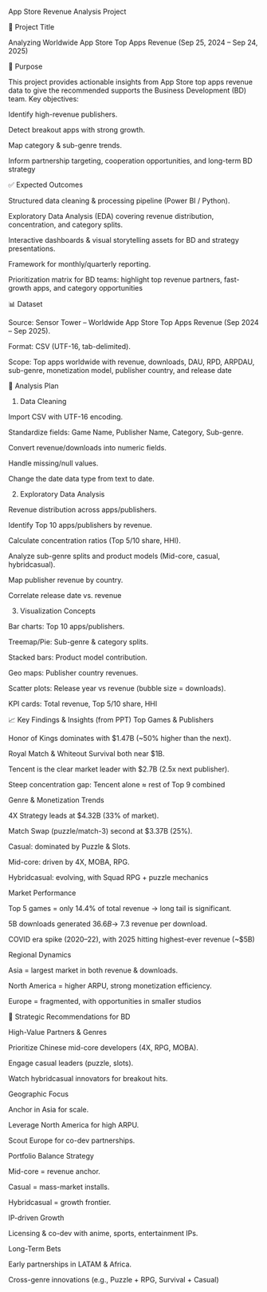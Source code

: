 App Store Revenue Analysis Project

📌 Project Title

Analyzing Worldwide App Store Top Apps Revenue (Sep 25, 2024 – Sep 24, 2025)

🎯 Purpose

This project provides actionable insights from App Store top apps revenue data to give the recommended supports the Business Development (BD) team.
Key objectives:

Identify high-revenue publishers.

Detect breakout apps with strong growth.

Map category & sub-genre trends.

Inform partnership targeting, cooperation opportunities, and long-term BD strategy

✅ Expected Outcomes

Structured data cleaning & processing pipeline (Power BI / Python).

Exploratory Data Analysis (EDA) covering revenue distribution, concentration, and category splits.

Interactive dashboards & visual storytelling assets for BD and strategy presentations.

Framework for monthly/quarterly reporting.

Prioritization matrix for BD teams: highlight top revenue partners, fast-growth apps, and category opportunities


📊 Dataset

Source: Sensor Tower – Worldwide App Store Top Apps Revenue (Sep 2024 – Sep 2025).

Format: CSV (UTF-16, tab-delimited).

Scope: Top apps worldwide with revenue, downloads, DAU, RPD, ARPDAU, sub-genre, monetization model, publisher country, and release date


🔧 Analysis Plan
1. Data Cleaning

Import CSV with UTF-16 encoding.

Standardize fields: Game Name, Publisher Name, Category, Sub-genre.

Convert revenue/downloads into numeric fields.

Handle missing/null values.

Change the date data type from text to date.

2. Exploratory Data Analysis

Revenue distribution across apps/publishers.

Identify Top 10 apps/publishers by revenue.

Calculate concentration ratios (Top 5/10 share, HHI).

Analyze sub-genre splits and product models (Mid-core, casual, hybridcasual).

Map publisher revenue by country.

Correlate release date vs. revenue


3. Visualization Concepts

Bar charts: Top 10 apps/publishers.

Treemap/Pie: Sub-genre & category splits.

Stacked bars: Product model contribution.

Geo maps: Publisher country revenues.

Scatter plots: Release year vs revenue (bubble size = downloads).

KPI cards: Total revenue, Top 5/10 share, HHI


📈 Key Findings & Insights (from PPT)
Top Games & Publishers

Honor of Kings dominates with $1.47B (~50% higher than the next).

Royal Match & Whiteout Survival both near $1B.

Tencent is the clear market leader with $2.7B (2.5x next publisher).

Steep concentration gap: Tencent alone ≈ rest of Top 9 combined

Genre & Monetization Trends

4X Strategy leads at $4.32B (33% of market).

Match Swap (puzzle/match-3) second at $3.37B (25%).

Casual: dominated by Puzzle & Slots.

Mid-core: driven by 4X, MOBA, RPG.

Hybridcasual: evolving, with Squad RPG + puzzle mechanics

Market Performance

Top 5 games = only 14.4% of total revenue → long tail is significant.

5B downloads generated $36.6B → ~$7.3 revenue per download.

COVID era spike (2020–22), with 2025 hitting highest-ever revenue (~$5B)

Regional Dynamics

Asia = largest market in both revenue & downloads.

North America = higher ARPU, strong monetization efficiency.

Europe = fragmented, with opportunities in smaller studios


🧭 Strategic Recommendations for BD

High-Value Partners & Genres

Prioritize Chinese mid-core developers (4X, RPG, MOBA).

Engage casual leaders (puzzle, slots).

Watch hybridcasual innovators for breakout hits.

Geographic Focus

Anchor in Asia for scale.

Leverage North America for high ARPU.

Scout Europe for co-dev partnerships.

Portfolio Balance Strategy

Mid-core = revenue anchor.

Casual = mass-market installs.

Hybridcasual = growth frontier.

IP-driven Growth

Licensing & co-dev with anime, sports, entertainment IPs.

Long-Term Bets

Early partnerships in LATAM & Africa.

Cross-genre innovations (e.g., Puzzle + RPG, Survival + Casual)
